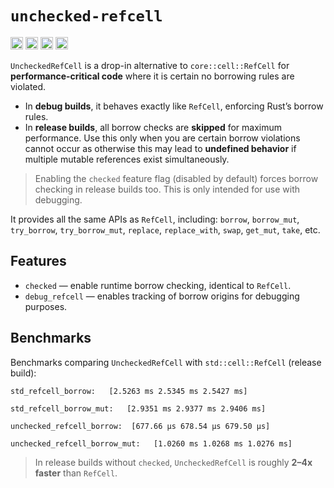 # `unchecked-refcell`

[<img alt="github" src="https://img.shields.io/badge/github-mcmah309/unchecked_refcell-8da0cb?style=for-the-badge&labelColor=555555&logo=github" height="20">](https://github.com/mcmah309/unchecked_refcell)
[<img alt="crates.io" src="https://img.shields.io/crates/v/unchecked_refcell.svg?style=for-the-badge&color=fc8d62&logo=rust" height="20">](https://crates.io/crates/unchecked_refcell)
[<img alt="docs.rs" src="https://img.shields.io/badge/docs.rs-unchecked_refcell-66c2a5?style=for-the-badge&labelColor=555555&logo=docs.rs" height="20">](https://docs.rs/unchecked_refcell)
[<img alt="test status" src="https://img.shields.io/github/actions/workflow/status/mcmah309/unchecked_refcell/rust.yml?branch=master&style=for-the-badge" height="20">](https://github.com/mcmah309/unchecked_refcell/actions?query=branch%3Amaster)

`UncheckedRefCell` is a drop-in alternative to `core::cell::RefCell` for **performance-critical code** where it is certain no borrowing rules are violated.

* In **debug builds**, it behaves exactly like `RefCell`, enforcing Rust’s borrow rules.
* In **release builds**, all borrow checks are **skipped** for maximum performance. Use this only when you are certain borrow violations cannot occur as otherwise this may lead to **undefined behavior** if multiple mutable references exist simultaneously.
> Enabling the `checked` feature flag (disabled by default) forces borrow checking in release builds too. This is only intended for use with debugging.

It provides all the same APIs as `RefCell`, including:
`borrow`, `borrow_mut`, `try_borrow`, `try_borrow_mut`, `replace`, `replace_with`, `swap`, `get_mut`, `take`, etc.

## Features

* `checked` — enable runtime borrow checking, identical to `RefCell`.
* `debug_refcell` — enables tracking of borrow origins for debugging purposes.

## Benchmarks

Benchmarks comparing `UncheckedRefCell` with `std::cell::RefCell` (release build):

```console
std_refcell_borrow:   [2.5263 ms 2.5345 ms 2.5427 ms]

std_refcell_borrow_mut:   [2.9351 ms 2.9377 ms 2.9406 ms]

unchecked_refcell_borrow:  [677.66 µs 678.54 µs 679.50 µs]

unchecked_refcell_borrow_mut:   [1.0260 ms 1.0268 ms 1.0276 ms]
```

> In release builds without `checked`, `UncheckedRefCell` is roughly **2–4x faster** than `RefCell`.